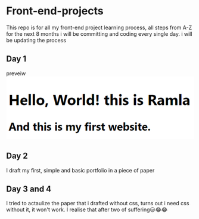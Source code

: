 # Front-end-projects

This repo is for all my front-end project learning process, all steps from A-Z
for the next 8 months i will be committing and coding  every single day.
i will be updating the process

## Day 1

  preveiw
![day 1](day1.png)

## Day 2

I draft my first, simple and  basic portfolio in a piece of paper

## Day 3 and 4

I tried to actaulize the paper that i drafted without css, turns out i need css
without it, it won't work. I realise that after two of suffering😒😂😂